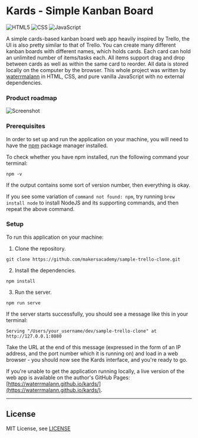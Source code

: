 # Kards - Simple Kanban Board

<img alt="HTML5" src="https://img.shields.io/badge/html5%20-%23E34F26.svg?&style=for-the-badge&logo=html5&logoColor=white"/> <img alt="CSS" src="https://img.shields.io/badge/css3%20-%231572B6.svg?&style=for-the-badge&logo=css3&logoColor=white"/> <img alt="JavaScript" src="https://img.shields.io/badge/javascript%20-%23323330.svg?&style=for-the-badge&logo=javascript&logoColor=%23F7DF1E"/>

A simple cards-based kanban board web app heavily inspired by Trello, the UI is also pretty similar to that of Trello. You can create many different kanban boards with different names, which holds cards. Each card can hold an unlimited number of items/tasks each. All items support drag and drop between cards as well as within the same card to reorder. All data is stored locally on the computer by the browser. This whole project was written by [waterrmalann](https://github.com/waterrmalann) in HTML, CSS, and pure vanilla JavaScript with no external dependencies.

### Product roadmap

![Screenshot](screenshot.JPG)

### Prerequisites

In order to set up and run the application on your machine, you will need to have the [npm](https://www.npmjs.com/) package manager installed.

To check whether you have npm installed, run the following command your terminal:

```
npm -v
```

If the output contains some sort of version number, then everything is okay.

If you see some variation of `command not found: npm`, try running `brew install node` to install NodeJS and its supporting commands, and then repeat the above command.

### Setup

To run this application on your machine:

1. Clone the repository.
```
git clone https://github.com/makersacademy/sample-trello-clone.git
```
2. Install the dependencies.
```
npm install
```
3. Run the server. 
```
npm run serve
```

If the server starts successfully, you should see a message like this in your terminal:

```
Serving "/Users/your_username/dev/sample-trello-clone" at http://127.0.0.1:8080
```

Take the URL at the end of this message (expressed in the form of an IP address, and the port number which it is running on) and load in a web browser - you should now see the Kards interface, and you're ready to go.

If you're unable to get the application running locally, a live version of the web app is available on the author's GitHub Pages: [https://waterrmalann.github.io/kards/](https://waterrmalann.github.io/kards/).

---

License
----

MIT License, see [LICENSE](LICENSE)
